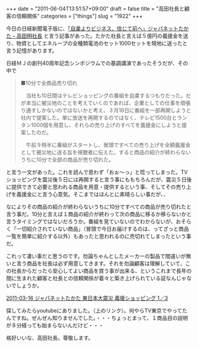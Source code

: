 +++
date = "2011-06-04T13:51:57+09:00"
draft = false
title = "高田社長と顧客の信頼関係"
categories = ["things"]
slug = "1922"
+++

今日の日経新聞電子版に、<a href="http://www.nikkei.com/biz/focus/article/g=96958A9C93819499E2E0E2E3998DE2E0E2E4E0E2E3E3E2E2E2E2E2E2;dg=1;p=9694E3E6E2E7E0E2E3E2E0E7E3E5">「自粛よりビジネス、信じて前へ」ジャパネットたかた・高田明社長</a> と言う記事があった。たかた社長と言えば５億円の義援金を送り、物資としてエネループの全種類電池のセット1000セットを現地に送ったと言う記憶があります。

日経ＭＪの創刊40周年記念シンポジウムでの基調講演であったそうだが、その中で


<blockquote>
■10分で全商品売り切れ

　当社も10日間はテレビショッピングの番組を自粛するつもりだった。だが本当に被災地のことを考えていくのであれば、企業としての仕事を頑張り通すしかないのではないかと考え、３月16日に番組を一部再開しようと社内で提案した。単に放送を再開するのではなく、テレビ1500台とランタン1000個を用意し、それらの売り上げのすべてを義援金にしようと提案したのだ。

　午前９時半に番組がスタートし、冒頭ですべての売り上げを全額義援金として被災地に送る旨を視聴者に伝えた。すると商品の紹介が終わらないうちに10分で全部の商品が売り切れた。</blockquote>

と言う一文があった。これを読んで思わず「おぉ～っ」と唸ってしまった。TVショッピングを震災後５日には再開すると言う事にももちろんだが、震災５日後に提供できて必要と思われる商品を用意・提供するという事、そしてその売り上げを義援金にと言う心意気。そこまではほんとに素晴らしい事だが、、

なによりその商品の紹介が終わらないうちに10分ですべての商品が売り切れたと言う事だ。10分と言えば１商品の紹介が終わって次の商品に移るか移らないかと言うタイミングではないだろうか。番組を見ていないのでわからないが、おそらく「一切紹介されていない商品」（冒頭で今日お届けするのは、ってざっと商品一覧を簡単に紹介する以外）もあったと思われるのに売切れてしまったという事だ。

これって凄い事だと思うのです。勿論ちゃんとしたメーカーの製品で間違いが無いと言う商品を社長は必ず用意してきます。それを勿論顧客は理解していて、この社長からだったら安心してよい商品を買う事が出来る、というこれまで長年の間に生まれた顧客と社長との信頼関係が着々と築き上げられている証なんじゃないでしょうか。

<a href='http://www.youtube.com/watch?v=JWS8af1e_gc' >2011-03-16 ジャパネットたかた 東日本大震災 義援ショッピング 1／3</a>

探してみたらyoutubeにありました。（上のリンク）。何やらTV東京でやってたんですね。ぜんぜん知りませんでした。・・・ちょっとまって、１商品目の説明が８分経っても始まらないんだけど・・・

格好いいな、高田社長。尊敬します。
